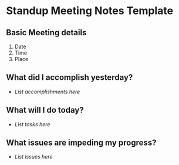 # Standup Meeting Notes Template

## Basic Meeting details
1. Date
2. Time
3. Place

## What did I accomplish yesterday?
* *List accomplishments here*

## What will I do today?
* *List tasks here*

## What issues are impeding my progress?
* *List issues here*
